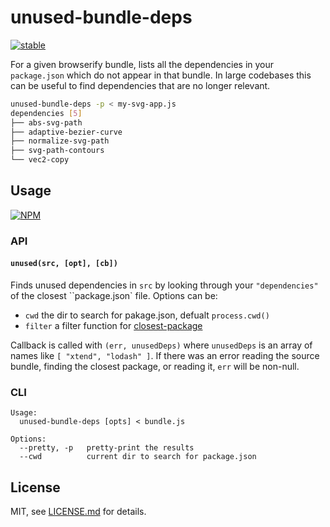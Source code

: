 # unused-bundle-deps

[![stable](http://badges.github.io/stability-badges/dist/stable.svg)](http://github.com/badges/stability-badges)

For a given browserify bundle, lists all the dependencies in your `package.json` which do not appear in that bundle. In large codebases this can be useful to find dependencies that are no longer relevant.

```sh
unused-bundle-deps -p < my-svg-app.js
dependencies [5]
├── abs-svg-path
├── adaptive-bezier-curve
├── normalize-svg-path
├── svg-path-contours
└── vec2-copy
```

## Usage

[![NPM](https://nodei.co/npm/unused-bundle-deps.png)](https://www.npmjs.com/package/unused-bundle-deps)

### API

#### `unused(src, [opt], [cb])`

Finds unused dependencies in `src` by looking through your `"dependencies"` of the closest ``package.json` file. Options can be:

- `cwd` the dir to search for pakage.json, defualt `process.cwd()`
- `filter` a filter function for [closest-package](https://www.npmjs.com/package/closest-package)

Callback is called with `(err, unusedDeps)` where `unusedDeps` is an array of names like `[ "xtend", "lodash" ]`. If there was an error reading the source bundle, finding the closest package, or reading it, `err` will be non-null.


### CLI

```
Usage:
  unused-bundle-deps [opts] < bundle.js

Options:
  --pretty, -p   pretty-print the results
  --cwd          current dir to search for package.json
```

## License

MIT, see [LICENSE.md](http://github.com/Jam3/unused-bundle-deps/blob/master/LICENSE.md) for details.
